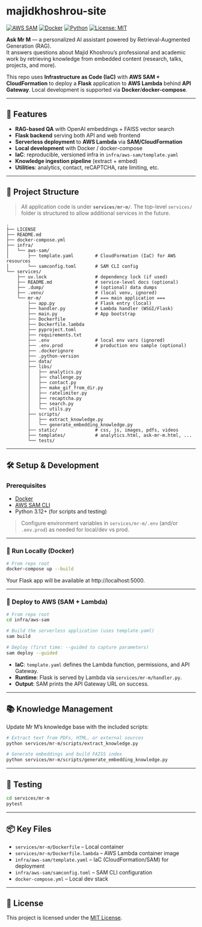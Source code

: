 # majidkhoshrou-site

[![AWS SAM](https://img.shields.io/badge/AWS-SAM-orange?logo=amazon-aws)](https://aws.amazon.com/serverless/sam/)
[![Docker](https://img.shields.io/badge/Docker-blue?logo=docker)](https://www.docker.com/)
[![Python](https://img.shields.io/badge/Python-3.12+-blue?logo=python)](https://www.python.org/)
[![License: MIT](https://img.shields.io/badge/License-MIT-green.svg)](./LICENSE)

**Ask Mr M** — a personalized AI assistant powered by Retrieval-Augmented Generation (RAG).  
It answers questions about Majid Khoshrou’s professional and academic work by retrieving knowledge from embedded content (research, talks, projects, and more).

This repo uses **Infrastructure as Code (IaC)** with **AWS SAM + CloudFormation** to deploy a **Flask** application to **AWS Lambda** behind **API Gateway**. Local development is supported via **Docker**/**docker-compose**.

---

## 🚀 Features

- **RAG-based QA** with OpenAI embeddings + FAISS vector search
- **Flask backend** serving both API and web frontend
- **Serverless deployment** to **AWS Lambda** via **SAM/CloudFormation**
- **Local development** with Docker / docker-compose
- **IaC**: reproducible, versioned infra in `infra/aws-sam/template.yaml`
- **Knowledge ingestion pipeline** (extract + embed)
- **Utilities**: analytics, contact, reCAPTCHA, rate limiting, etc.

---

## 📂 Project Structure

> All application code is under **`services/mr-m/`**. The top-level `services/` folder is structured to allow additional services in the future.

```
.
├── LICENSE
├── README.md
├── docker-compose.yml
├── infra/
│   └── aws-sam/
│       ├── template.yaml        # CloudFormation (IaC) for AWS resources
│       └── samconfig.toml       # SAM CLI config
└── services/
    ├── uv.lock                  # dependency lock (if used)
    ├── README.md                # service-level docs (optional)
    ├── .dump/                   # (optional) data dumps
    ├── .venv/                   # (local venv, ignored)
    └── mr-m/                    # === main application ===
        ├── app.py               # Flask entry (local)
        ├── handler.py           # Lambda handler (WSGI/Flask)
        ├── main.py              # App bootstrap
        ├── Dockerfile
        ├── Dockerfile.lambda
        ├── pyproject.toml
        ├── requirements.txt
        ├── .env                 # local env vars (ignored)
        ├── .env.prod            # production env sample (optional)
        ├── .dockerignore
        ├── .python-version
        ├── data/
        ├── libs/
        │   ├── analytics.py
        │   ├── challenge.py
        │   ├── contact.py
        │   ├── make_gif_from_dir.py
        │   ├── ratelimiter.py
        │   ├── recaptcha.py
        │   ├── search.py
        │   └── utils.py
        ├── scripts/
        │   ├── extract_knowledge.py
        │   └── generate_embedding_knowledge.py
        ├── static/              # css, js, images, pdfs, videos
        ├── templates/           # analytics.html, ask-mr-m.html, ...
        └── tests/
```

---

## 🛠️ Setup & Development

### Prerequisites
- [Docker](https://www.docker.com/)
- [AWS SAM CLI](https://docs.aws.amazon.com/serverless-application-model/latest/developerguide/install-sam-cli.html)
- Python 3.12+ (for scripts and testing)

> Configure environment variables in `services/mr-m/.env` (and/or `.env.prod`) as needed for local/dev vs prod.

---

### 🔹 Run Locally (Docker)

```bash
# From repo root
docker-compose up --build
```
Your Flask app will be available at http://localhost:5000.

---

### 🔹 Deploy to AWS (SAM + Lambda)

```bash
# From repo root
cd infra/aws-sam

# Build the serverless application (uses template.yaml)
sam build

# Deploy (first time: --guided to capture parameters)
sam deploy --guided
```

- **IaC**: `template.yaml` defines the Lambda function, permissions, and API Gateway.  
- **Runtime**: Flask is served by Lambda via `services/mr-m/handler.py`.  
- **Output**: SAM prints the API Gateway URL on success.

---

## 📚 Knowledge Management

Update Mr M’s knowledge base with the included scripts:

```bash
# Extract text from PDFs, HTML, or external sources
python services/mr-m/scripts/extract_knowledge.py

# Generate embeddings and build FAISS index
python services/mr-m/scripts/generate_embedding_knowledge.py
```

---

## 🧪 Testing

```bash
cd services/mr-m
pytest
```

---

## 📦 Key Files

- `services/mr-m/Dockerfile` – Local container
- `services/mr-m/Dockerfile.lambda` – AWS Lambda container image
- `infra/aws-sam/template.yaml` – IaC (CloudFormation/SAM) for deployment
- `infra/aws-sam/samconfig.toml` – SAM CLI configuration
- `docker-compose.yml` – Local dev stack

---

## 📜 License

This project is licensed under the [MIT License](./LICENSE).
